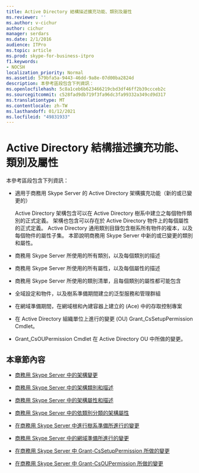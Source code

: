 ```yaml
---
title: Active Directory 結構描述擴充功能、類別及屬性
ms.reviewer: ''
ms.author: v-cichur
author: cichur
manager: serdars
ms.date: 2/1/2016
audience: ITPro
ms.topic: article
ms.prod: skype-for-business-itpro
f1.keywords:
- NOCSH
localization_priority: Normal
ms.assetid: 579bfa5a-9443-46dd-9a8e-07d00ba2824d
description: 本參考區段包含下列資訊：
ms.openlocfilehash: 5c8a1ceb6b623466219cbd3df46ff2b39ccceb2c
ms.sourcegitcommit: c528fad9db719f3fa96dc3fa99332a349cd9d317
ms.translationtype: MT
ms.contentlocale: zh-TW
ms.lasthandoff: 01/12/2021
ms.locfileid: "49831933"
---
```

# <a name="active-directory-schema-extensions-classes-and-attributes"></a>Active Directory 結構描述擴充功能、類別及屬性
 
本參考區段包含下列資訊： 
  
- 適用于商務用 Skype Server 的 Active Directory 架構擴充功能（新的或已變更的）
    
    Active Directory 架構包含可以在 Active Directory 樹系中建立之每個物件類別的正式定義。 架構也包含可以存在於 Active Directory 物件上的每個屬性的正式定義。 Active Directory 通用類別目錄包含樹系所有物件的複本，以及每個物件的屬性子集。 本節說明商務用 Skype Server 中新的或已變更的類別和屬性。
    
- 商務用 Skype Server 所使用的所有類別，以及每個類別的描述
    
- 商務用 Skype Server 所使用的所有屬性，以及每個屬性的描述
    
- 商務用 Skype Server 所使用的類別清單，且每個類別的屬性都可能包含
    
- 全域設定和物件，以及樹系準備期間建立的泛型服務和管理群組
    
- 在網域準備期間，在網域根和內建容器上建立的 (Ace) 中的存取控制專案
    
- 在 Active Directory 組織單位上進行的變更 (OU) Grant_CsSetupPermission Cmdlet。
    
- Grant_CsOUPermission Cmdlet 在 Active Directory OU 中所做的變更。
    
## <a name="in-this-section"></a>本章節內容

- [商務用 Skype Server 中的架構變更](schema-changes.md)
    
- [商務用 Skype Server 中的架構類別和描述](schema-classes-and-descriptions.md)
    
- [商務用 Skype Server 中的架構屬性和描述](schema-attributes-and-descriptions.md)
    
- [商務用 Skype Server 中的依類別分類的架構屬性](schema-attributes-by-class.md)
    
- [在商務用 Skype Server 中進行樹系準備所進行的變更](changes-made-by-forest-preparation.md)
    
- [商務用 Skype Server 中的網域準備所進行的變更](changes-made-by-domain-preparation.md)
    
- [在商務用 Skype Server 中 Grant-CsSetupPermission 所做的變更](changes-made-by-grant-cssetuppermission.md)
    
- [在商務用 Skype Server 中 Grant-CsOUPermission 所做的變更](changes-made-by-grant-csoupermission.md)
    

